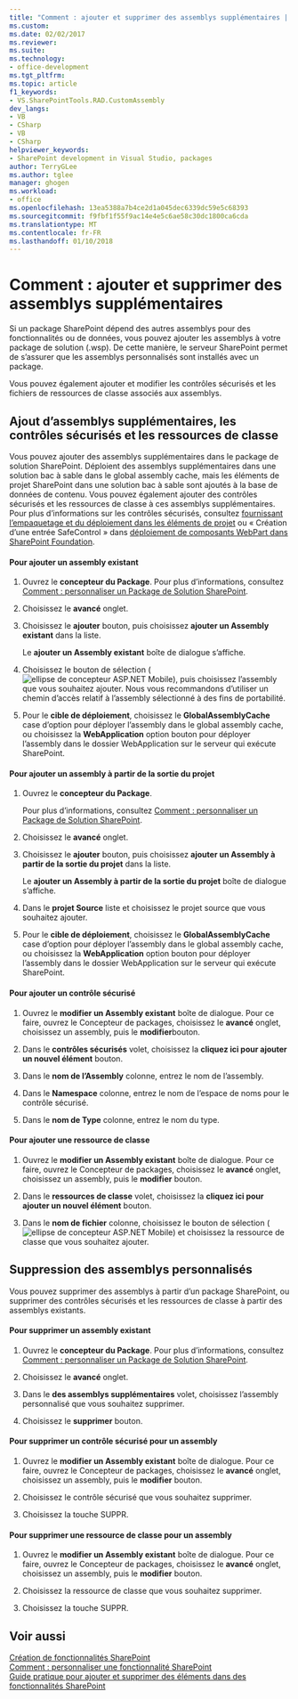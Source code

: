 ```yaml
---
title: "Comment : ajouter et supprimer des assemblys supplémentaires | Documents Microsoft"
ms.custom: 
ms.date: 02/02/2017
ms.reviewer: 
ms.suite: 
ms.technology:
- office-development
ms.tgt_pltfrm: 
ms.topic: article
f1_keywords:
- VS.SharePointTools.RAD.CustomAssembly
dev_langs:
- VB
- CSharp
- VB
- CSharp
helpviewer_keywords:
- SharePoint development in Visual Studio, packages
author: TerryGLee
ms.author: tglee
manager: ghogen
ms.workload:
- office
ms.openlocfilehash: 13ea5388a7b4ce2d1a045dec6339dc59e5c68393
ms.sourcegitcommit: f9fbf1f55f9ac14e4e5c6ae58c30dc1800ca6cda
ms.translationtype: MT
ms.contentlocale: fr-FR
ms.lasthandoff: 01/10/2018
---
```

# <a name="how-to-add-and-remove-additional-assemblies"></a>Comment : ajouter et supprimer des assemblys supplémentaires
  Si un package SharePoint dépend des autres assemblys pour des fonctionnalités ou de données, vous pouvez ajouter les assemblys à votre package de solution (.wsp). De cette manière, le serveur SharePoint permet de s’assurer que les assemblys personnalisés sont installés avec un package.  
  
 Vous pouvez également ajouter et modifier les contrôles sécurisés et les fichiers de ressources de classe associés aux assemblys.  
  
## <a name="adding-additional-assemblies-safe-controls-and-class-resources"></a>Ajout d’assemblys supplémentaires, les contrôles sécurisés et les ressources de classe  
 Vous pouvez ajouter des assemblys supplémentaires dans le package de solution SharePoint. Déploient des assemblys supplémentaires dans une solution bac à sable dans le global assembly cache, mais les éléments de projet SharePoint dans une solution bac à sable sont ajoutés à la base de données de contenu. Vous pouvez également ajouter des contrôles sécurisés et les ressources de classe à ces assemblys supplémentaires. Pour plus d’informations sur les contrôles sécurisés, consultez [fournissant l’empaquetage et du déploiement dans les éléments de projet](../sharepoint/providing-packaging-and-deployment-information-in-project-items.md) ou « Création d’une entrée SafeControl » dans [déploiement de composants WebPart dans SharePoint Foundation](http://go.microsoft.com/fwlink/?LinkId=245505).  
  
#### <a name="to-add-an-existing-assembly"></a>Pour ajouter un assembly existant  
  
1.  Ouvrez le **concepteur du Package**. Pour plus d’informations, consultez [Comment : personnaliser un Package de Solution SharePoint](../sharepoint/how-to-customize-a-sharepoint-solution-package.md).  
  
2.  Choisissez le **avancé** onglet.  
  
3.  Choisissez le **ajouter** bouton, puis choisissez **ajouter un Assembly existant** dans la liste.  
  
     Le **ajouter un Assembly existant** boîte de dialogue s’affiche.  
  
4.  Choisissez le bouton de sélection (![ellipse de concepteur ASP.NET Mobile](../sharepoint/media/mwellipsis.gif "ellipse de concepteur ASP.NET Mobile")), puis choisissez l’assembly que vous souhaitez ajouter. Nous vous recommandons d’utiliser un chemin d’accès relatif à l’assembly sélectionné à des fins de portabilité.  
  
5.  Pour le **cible de déploiement**, choisissez le **GlobalAssemblyCache** case d’option pour déployer l’assembly dans le global assembly cache, ou choisissez la **WebApplication** option bouton pour déployer l’assembly dans le dossier WebApplication sur le serveur qui exécute SharePoint.  
  
#### <a name="to-add-an-assembly-from-project-output"></a>Pour ajouter un assembly à partir de la sortie du projet  
  
1.  Ouvrez le **concepteur du Package**.  
  
     Pour plus d’informations, consultez [Comment : personnaliser un Package de Solution SharePoint](../sharepoint/how-to-customize-a-sharepoint-solution-package.md).  
  
2.  Choisissez le **avancé** onglet.  
  
3.  Choisissez le **ajouter** bouton, puis choisissez **ajouter un Assembly à partir de la sortie du projet** dans la liste.  
  
     Le **ajouter un Assembly à partir de la sortie du projet** boîte de dialogue s’affiche.  
  
4.  Dans le **projet Source** liste et choisissez le projet source que vous souhaitez ajouter.  
  
5.  Pour le **cible de déploiement**, choisissez le **GlobalAssemblyCache** case d’option pour déployer l’assembly dans le global assembly cache, ou choisissez la **WebApplication** option bouton pour déployer l’assembly dans le dossier WebApplication sur le serveur qui exécute SharePoint.  
  
#### <a name="to-add-a-safe-control"></a>Pour ajouter un contrôle sécurisé  
  
1.  Ouvrez le **modifier un Assembly existant** boîte de dialogue. Pour ce faire, ouvrez le Concepteur de packages, choisissez le **avancé** onglet, choisissez un assembly, puis le **modifier**bouton.  
  
2.  Dans le **contrôles sécurisés** volet, choisissez la **cliquez ici pour ajouter un nouvel élément** bouton.  
  
3.  Dans le **nom de l’Assembly** colonne, entrez le nom de l’assembly.  
  
4.  Dans le **Namespace** colonne, entrez le nom de l’espace de noms pour le contrôle sécurisé.  
  
5.  Dans le **nom de Type** colonne, entrez le nom du type.  
  
#### <a name="to-add-a-class-resource"></a>Pour ajouter une ressource de classe  
  
1.  Ouvrez le **modifier un Assembly existant** boîte de dialogue. Pour ce faire, ouvrez le Concepteur de packages, choisissez le **avancé** onglet, choisissez un assembly, puis le **modifier** bouton.  
  
2.  Dans le **ressources de classe** volet, choisissez la **cliquez ici pour ajouter un nouvel élément** bouton.  
  
3.  Dans le **nom de fichier** colonne, choisissez le bouton de sélection (![ellipse de concepteur ASP.NET Mobile](../sharepoint/media/mwellipsis.gif "ellipse de concepteur ASP.NET Mobile")) et choisissez la ressource de classe que vous souhaitez ajouter.  
  
## <a name="deleting-custom-assemblies"></a>Suppression des assemblys personnalisés  
 Vous pouvez supprimer des assemblys à partir d’un package SharePoint, ou supprimer des contrôles sécurisés et les ressources de classe à partir des assemblys existants.  
  
#### <a name="to-delete-an-existing-assembly"></a>Pour supprimer un assembly existant  
  
1.  Ouvrez le **concepteur du Package**. Pour plus d’informations, consultez [Comment : personnaliser un Package de Solution SharePoint](../sharepoint/how-to-customize-a-sharepoint-solution-package.md).  
  
2.  Choisissez le **avancé** onglet.  
  
3.  Dans le **des assemblys supplémentaires** volet, choisissez l’assembly personnalisé que vous souhaitez supprimer.  
  
4.  Choisissez le **supprimer** bouton.  
  
#### <a name="to-delete-a-safe-control-for-an-assembly"></a>Pour supprimer un contrôle sécurisé pour un assembly  
  
1.  Ouvrez le **modifier un Assembly existant** boîte de dialogue. Pour ce faire, ouvrez le Concepteur de packages, choisissez le **avancé** onglet, choisissez un assembly, puis le **modifier** bouton.  
  
2.  Choisissez le contrôle sécurisé que vous souhaitez supprimer.  
  
3.  Choisissez la touche SUPPR.  
  
#### <a name="to-delete-a-class-resource-for-an-assembly"></a>Pour supprimer une ressource de classe pour un assembly  
  
1.  Ouvrez le **modifier un Assembly existant** boîte de dialogue. Pour ce faire, ouvrez le Concepteur de packages, choisissez le **avancé** onglet, choisissez un assembly, puis le **modifier** bouton.  
  
2.  Choisissez la ressource de classe que vous souhaitez supprimer.  
  
3.  Choisissez la touche SUPPR.  
  
## <a name="see-also"></a>Voir aussi  
 [Création de fonctionnalités SharePoint](../sharepoint/creating-sharepoint-features.md)   
 [Comment : personnaliser une fonctionnalité SharePoint](../sharepoint/how-to-customize-a-sharepoint-feature.md)   
 [Guide pratique pour ajouter et supprimer des éléments dans des fonctionnalités SharePoint](../sharepoint/how-to-add-and-remove-items-to-sharepoint-features.md)   
  
  
